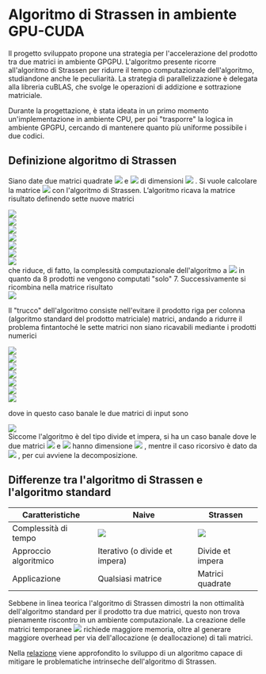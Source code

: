 # Algoritmo di Strassen in ambiente GPU-CUDA
Il progetto sviluppato propone una strategia per l'accelerazione del prodotto tra due matrici in ambiente GPGPU. L'algoritmo presente ricorre all'algoritmo di Strassen per ridurre il tempo computazionale dell'algoritmo, studiandone anche le peculiarità.
La strategia di parallelizzazione è delegata alla libreria cuBLAS, che svolge le operazioni di addizione e sottrazione matriciale.

Durante la progettazione, è stata ideata in un primo momento un'implementazione in ambiente CPU, per poi "trasporre" la logica in ambiente GPGPU, cercando di mantenere quanto più uniforme possibile i due codici.

## Definizione algoritmo di Strassen
Siano date due matrici quadrate <picture>
  <source media="(prefers-color-scheme: dark)" srcset="https://latex.codecogs.com/svg.image?\color{White}\mathbf{A}">
  <source media="(prefers-color-scheme: light)" srcset="https://latex.codecogs.com/svg.image?\mathbf{A}">
  <img src="https://latex.codecogs.com/svg.image?\mathbf{A}">
</picture> e <picture>
  <source media="(prefers-color-scheme: dark)" srcset="https://latex.codecogs.com/svg.image?\color{White}\mathbf{B}">
  <source media="(prefers-color-scheme: light)" srcset="https://latex.codecogs.com/svg.image?\mathbf{B}">
  <img src="https://latex.codecogs.com/svg.image?\mathbf{B}">
</picture> di dimensioni <picture>
  <source media="(prefers-color-scheme: dark)" srcset="https://latex.codecogs.com/svg.image?\color{White}n\times&space;n">
  <source media="(prefers-color-scheme: light)" srcset="https://latex.codecogs.com/svg.image?n\times&space;n">
  <img src="https://latex.codecogs.com/svg.image?n\times&space;n">
</picture>. Si vuole calcolare la matrice <picture>
  <source media="(prefers-color-scheme: dark)" srcset="https://latex.codecogs.com/svg.image?\color{White}\mathbf{C}=\mathbf{A}\times\mathbf{B}">
  <source media="(prefers-color-scheme: light)" srcset="https://latex.codecogs.com/svg.image?\mathbf{C}=\mathbf{A}\times\mathbf{B}">
  <img src="https://latex.codecogs.com/svg.image?\mathbf{C}=\mathbf{A}\times\mathbf{B}">
</picture> con l'algoritmo di Strassen.
L’algoritmo ricava la matrice risultato definendo sette nuove matrici

<picture>
  <source media="(prefers-color-scheme: dark)" srcset="https://latex.codecogs.com/svg.image?\large&space;\color{White}\mathbf{M}_1=(\mathbf{A}_{11}&plus;\mathbf{A}_{22})(\mathbf{B}_{11}&plus;\mathbf{B}_{22})">
  <source media="(prefers-color-scheme: light)" srcset="https://latex.codecogs.com/svg.image?\large&space;\mathbf{M}_1=(\mathbf{A}_{11}&plus;\mathbf{A}_{22})(\mathbf{B}_{11}&plus;\mathbf{B}_{22})">
  <img src="https://latex.codecogs.com/svg.image?\large&space;\mathbf{M}_1=(\mathbf{A}_{11}&plus;\mathbf{A}_{22})(\mathbf{B}_{11}&plus;\mathbf{B}_{22})">
</picture>
<br>
<picture>
  <source media="(prefers-color-scheme: dark)" srcset="https://latex.codecogs.com/svg.image?\large&space;\color{White}\mathbf{M}_2=(\mathbf{A}_{21}&plus;\mathbf{A}_{22})\mathbf{B}_{11}">
  <source media="(prefers-color-scheme: light)" srcset="https://latex.codecogs.com/svg.image?\large&space;\mathbf{M}_2=(\mathbf{A}_{21}&plus;\mathbf{A}_{22})\mathbf{B}_{11}">
  <img src="https://latex.codecogs.com/svg.image?\large&space;\mathbf{M}_2=(\mathbf{A}_{21}&plus;\mathbf{A}_{22})\mathbf{B}_{11}">
</picture>
<br>
<picture>
  <source media="(prefers-color-scheme: dark)" srcset="https://latex.codecogs.com/svg.image?\large&space;\color{White}\mathbf{M}_3=\mathbf{A}_{11}(\mathbf{B}_{12}-\mathbf{B}_{22})">
  <source media="(prefers-color-scheme: light)" srcset="https://latex.codecogs.com/svg.image?\large&space;\mathbf{M}_3=\mathbf{A}_{11}(\mathbf{B}_{12}-\mathbf{B}_{22})">
  <img src="https://latex.codecogs.com/svg.image?\large&space;\mathbf{M}_3=\mathbf{A}_{11}(\mathbf{B}_{12}-\mathbf{B}_{22})">
</picture>
<br>
<picture>
  <source media="(prefers-color-scheme: dark)" srcset="https://latex.codecogs.com/svg.image?\large&space;\color{White}\mathbf{M}_4=\mathbf{A}_{22}(\mathbf{B}_{21}-\mathbf{B}_{11})">
  <source media="(prefers-color-scheme: light)" srcset="https://latex.codecogs.com/svg.image?\large&space;\mathbf{M}_4=\mathbf{A}_{22}(\mathbf{B}_{21}-\mathbf{B}_{11})">
  <img src="https://latex.codecogs.com/svg.image?\large&space;\mathbf{M}_4=\mathbf{A}_{22}(\mathbf{B}_{21}-\mathbf{B}_{11})">
</picture>
<br>
<picture>
  <source media="(prefers-color-scheme: dark)" srcset="https://latex.codecogs.com/svg.image?\large&space;\color{White}\mathbf{M}_5=(\mathbf{A}_{11}&plus;\mathbf{A}_{12})\mathbf{B}_{22}">
  <source media="(prefers-color-scheme: light)" srcset="https://latex.codecogs.com/svg.image?\large&space;\mathbf{M}_5=(\mathbf{A}_{11}&plus;\mathbf{A}_{12})\mathbf{B}_{22}">
  <img src="https://latex.codecogs.com/svg.image?\large&space;\mathbf{M}_5=(\mathbf{A}_{11}&plus;\mathbf{A}_{12})\mathbf{B}_{22}">
</picture>
<br>
<picture>
  <source media="(prefers-color-scheme: dark)" srcset="https://latex.codecogs.com/svg.image?\large&space;\color{White}\mathbf{M}_6=(\mathbf{A}_{21}-\mathbf{A}_{11})(\mathbf{B}_{11}&plus;\mathbf{B}_{12})">
  <source media="(prefers-color-scheme: light)" srcset="https://latex.codecogs.com/svg.image?\large&space;\mathbf{M}_6=(\mathbf{A}_{21}-\mathbf{A}_{11})(\mathbf{B}_{11}&plus;\mathbf{B}_{12})">
  <img src="https://latex.codecogs.com/svg.image?\large&space;\mathbf{M}_6=(\mathbf{A}_{21}-\mathbf{A}_{11})(\mathbf{B}_{11}&plus;\mathbf{B}_{12})">
</picture>
<br>
<picture>
  <source media="(prefers-color-scheme: dark)" srcset="https://latex.codecogs.com/svg.image?\large&space;\color{White}\mathbf{M}_7=(\mathbf{A}_{12}-\mathbf{A}_{22})(\mathbf{B}_{21}&plus;\mathbf{B}_{22})">
  <source media="(prefers-color-scheme: light)" srcset="https://latex.codecogs.com/svg.image?\large&space;\mathbf{M}_7=(\mathbf{A}_{12}-\mathbf{A}_{22})(\mathbf{B}_{21}&plus;\mathbf{B}_{22})">
  <img src="https://latex.codecogs.com/svg.image?\large&space;\mathbf{M}_7=(\mathbf{A}_{12}-\mathbf{A}_{22})(\mathbf{B}_{21}&plus;\mathbf{B}_{22})">
</picture>
<br>
che riduce, di fatto, la complessità computazionale dell'algoritmo a <picture>
  <source media="(prefers-color-scheme: dark)" srcset="https://latex.codecogs.com/svg.image?\color{White}O(n^{\log_27})">
  <source media="(prefers-color-scheme: light)" srcset="https://latex.codecogs.com/svg.image?O(n^{\log_27})">
  <img src="https://latex.codecogs.com/svg.image?O(n^{\log_27})">
</picture> in quanto da 8 prodotti ne vengono computati "solo" 7. Successivamente si ricombina nella matrice risultato

<br>
<picture>
  <source media="(prefers-color-scheme: dark)" srcset="https://latex.codecogs.com/svg.image?\large&space;\color{White}\begin{pmatrix}\mathbf{C}_{11}&\mathbf{C}_{12}\\\mathbf{C}_{21}&\mathbf{C}_{22}\end{pmatrix}=\begin{pmatrix}\mathbf{M}_1&plus;\mathbf{M}_4-\mathbf{M}_5&plus;\mathbf{M}_7&\mathbf{M}_3&plus;\mathbf{M}_5\\\mathbf{M}_2&plus;\mathbf{M}_4&\mathbf{M}_1-\mathbf{M}_2&plus;\mathbf{M}_3&plus;\mathbf{M}_6\end{pmatrix}">
  <source media="(prefers-color-scheme: light)" srcset="https://latex.codecogs.com/svg.image?\large&space;\begin{pmatrix}\mathbf{C}_{11}&\mathbf{C}_{12}\\\mathbf{C}_{21}&\mathbf{C}_{22}\end{pmatrix}=\begin{pmatrix}\mathbf{M}_1&plus;\mathbf{M}_4-\mathbf{M}_5&plus;\mathbf{M}_7&\mathbf{M}_3&plus;\mathbf{M}_5\\\mathbf{M}_2&plus;\mathbf{M}_4&\mathbf{M}_1-\mathbf{M}_2&plus;\mathbf{M}_3&plus;\mathbf{M}_6\end{pmatrix}">
  <img src="https://latex.codecogs.com/svg.image?\large&space;\begin{pmatrix}\mathbf{C}_{11}&\mathbf{C}_{12}\\\mathbf{C}_{21}&\mathbf{C}_{22}\end{pmatrix}=\begin{pmatrix}\mathbf{M}_1&plus;\mathbf{M}_4-\mathbf{M}_5&plus;\mathbf{M}_7&\mathbf{M}_3&plus;\mathbf{M}_5\\\mathbf{M}_2&plus;\mathbf{M}_4&\mathbf{M}_1-\mathbf{M}_2&plus;\mathbf{M}_3&plus;\mathbf{M}_6\end{pmatrix}">
</picture>


Il "trucco" dell'algoritmo consiste nell'evitare il prodotto riga per colonna (algoritmo standard del prodotto matriciale) matrici, andando a ridurre il problema fintantoché le sette matrici non siano ricavabili mediante i prodotti numerici

<picture>
  <source media="(prefers-color-scheme: dark)" srcset="https://latex.codecogs.com/svg.image?\large\color{White}\mathbf{M}_1=(a_{11}&plus;a_{22})(b_{11}&plus;b_{22})">
  <source media="(prefers-color-scheme: light)" srcset="https://latex.codecogs.com/svg.image?\large\mathbf{M}_1=(a_{11}&plus;a_{22})(b_{11}&plus;b_{22})">
  <img src="https://latex.codecogs.com/svg.image?\large\mathbf{M}_1=(a_{11}&plus;a_{22})(b_{11}&plus;b_{22})">
</picture>
<br>
<picture>
  <source media="(prefers-color-scheme: dark)" srcset="https://latex.codecogs.com/svg.image?\large\color{White}\mathbf{M}_2=(a_{21}&plus;a_{22})b_{11}">
  <source media="(prefers-color-scheme: light)" srcset="https://latex.codecogs.com/svg.image?\large\mathbf{M}_2=(a_{21}&plus;a_{22})b_{11}">
  <img src="https://latex.codecogs.com/svg.image?\large\mathbf{M}_2=(a_{21}&plus;a_{22})b_{11}">
</picture>
<br>
<picture>
  <source media="(prefers-color-scheme: dark)" srcset="https://latex.codecogs.com/svg.image?\large\color{White}\mathbf{M}_3=a_{11}(b_{12}-b_{22})">
  <source media="(prefers-color-scheme: light)" srcset="https://latex.codecogs.com/svg.image?\large\mathbf{M}_3=a_{11}(b_{12}-b_{22})">
  <img src="https://latex.codecogs.com/svg.image?\large\mathbf{M}_3=a_{11}(b_{12}-b_{22})">
</picture>
<br>
<picture>
  <source media="(prefers-color-scheme: dark)" srcset="https://latex.codecogs.com/svg.image?\large\color{White}\mathbf{M}_4=a_{22}(b_{21}-b_{11})">
  <source media="(prefers-color-scheme: light)" srcset="https://latex.codecogs.com/svg.image?\large\mathbf{M}_4=a_{22}(b_{21}-b_{11})">
  <img src="https://latex.codecogs.com/svg.image?\large\mathbf{M}_4=a_{22}(b_{21}-b_{11})">
</picture>
<br>
<picture>
  <source media="(prefers-color-scheme: dark)" srcset="https://latex.codecogs.com/svg.image?\large\color{White}\mathbf{M}_5=(a_{11}&plus;a_{12})b_{22}">
  <source media="(prefers-color-scheme: light)" srcset="https://latex.codecogs.com/svg.image?\large\mathbf{M}_5=(a_{11}&plus;a_{12})b_{22}">
  <img src="https://latex.codecogs.com/svg.image?\large\mathbf{M}_5=(a_{11}&plus;a_{12})b_{22}">
</picture>
<br>
<picture>
  <source media="(prefers-color-scheme: dark)" srcset="https://latex.codecogs.com/svg.image?\large\color{White}\mathbf{M}_6=(a_{21}-a_{11})(b_{11}&plus;b_{12})">
  <source media="(prefers-color-scheme: light)" srcset="https://latex.codecogs.com/svg.image?\large\mathbf{M}_6=(a_{21}-a_{11})(b_{11}&plus;b_{12})">
  <img src="https://latex.codecogs.com/svg.image?\large\mathbf{M}_6=(a_{21}-a_{11})(b_{11}&plus;b_{12})">
</picture>
<br>
<picture>
  <source media="(prefers-color-scheme: dark)" srcset="https://latex.codecogs.com/svg.image?\large\color{White}\mathbf{M}_7=(a_{12}-a_{22})(b_{21}&plus;b_{22})">
  <source media="(prefers-color-scheme: light)" srcset="https://latex.codecogs.com/svg.image?\large\mathbf{M}_7=(a_{12}-a_{22})(b_{21}&plus;b_{22})">
  <img src="https://latex.codecogs.com/svg.image?\large\mathbf{M}_7=(a_{12}-a_{22})(b_{21}&plus;b_{22})">
</picture>


dove in questo caso banale le due matrici di input sono


<picture>
  <source media="(prefers-color-scheme: dark)" srcset="https://latex.codecogs.com/svg.image?\large\color{White}\mathbf{A}=\begin{pmatrix}a_{11}&a_{12}\\a_{21}&a_{22}\end{pmatrix}\qquad\mathbf{B}=\begin{pmatrix}b_{11}&b_{12}\\b_{21}&b_{22}\end{pmatrix}">
  <source media="(prefers-color-scheme: light)" srcset="https://latex.codecogs.com/svg.image?\large\mathbf{A}=\begin{pmatrix}a_{11}&a_{12}\\a_{21}&a_{22}\end{pmatrix}\qquad\mathbf{B}=\begin{pmatrix}b_{11}&b_{12}\\b_{21}&b_{22}\end{pmatrix}">
  <img src="https://latex.codecogs.com/svg.image?\large\mathbf{A}=\begin{pmatrix}a_{11}&a_{12}\\a_{21}&a_{22}\end{pmatrix}\qquad\mathbf{B}=\begin{pmatrix}b_{11}&b_{12}\\b_{21}&b_{22}\end{pmatrix}">
</picture>
<br>
Siccome l'algoritmo è del tipo divide et impera, si ha un caso banale dove le due matrici <picture>
  <source media="(prefers-color-scheme: dark)" srcset="https://latex.codecogs.com/svg.image?\color{White}\mathbf{A}">
  <source media="(prefers-color-scheme: light)" srcset="https://latex.codecogs.com/svg.image?\mathbf{A}">
  <img src="https://latex.codecogs.com/svg.image?\mathbf{A}">
</picture> e <picture>
  <source media="(prefers-color-scheme: dark)" srcset="https://latex.codecogs.com/svg.image?\color{White}\mathbf{B}">
  <source media="(prefers-color-scheme: light)" srcset="https://latex.codecogs.com/svg.image?\mathbf{B}">
  <img src="https://latex.codecogs.com/svg.image?\mathbf{B}">
</picture> hanno dimensione <picture>
  <source media="(prefers-color-scheme: dark)" srcset="https://latex.codecogs.com/svg.image?\color{White}n=2">
  <source media="(prefers-color-scheme: light)" srcset="https://latex.codecogs.com/svg.image?n=2">
  <img src="https://latex.codecogs.com/svg.image?n=2">
</picture>, mentre il caso ricorsivo è dato da <picture>
  <source media="(prefers-color-scheme: dark)" srcset="https://latex.codecogs.com/svg.image?\color{White}n>2">
  <source media="(prefers-color-scheme: light)" srcset="https://latex.codecogs.com/svg.image?n>2">
  <img src="https://latex.codecogs.com/svg.image?n>2">
</picture>, per cui avviene la decomposizione.

## Differenze tra l'algoritmo di Strassen e l'algoritmo standard
|Caratteristiche|Naive|Strassen |
|--|--|--|
|Complessità di tempo|<picture><source media="(prefers-color-scheme: dark)" srcset="https://latex.codecogs.com/svg.image?\color{White}O(n^3)"><source media="(prefers-color-scheme: light)" srcset="https://latex.codecogs.com/svg.image?O(n^3)"><img src="https://latex.codecogs.com/svg.image?O(n^3)"></picture>|<picture><source media="(prefers-color-scheme: dark)" srcset="https://latex.codecogs.com/svg.image?\color{White}O(n^{log_27})"><source media="(prefers-color-scheme: light)" srcset="https://latex.codecogs.com/svg.image?O(n^{log_27})"><img src="https://latex.codecogs.com/svg.image?O(n^{log_27})"></picture>|
Approccio algoritmico|Iterativo (o divide et impera)|Divide et impera
Applicazione|Qualsiasi matrice|Matrici quadrate

Sebbene in linea teorica l'algoritmo di Strassen dimostri la non ottimalità dell'algoritmo standard per il prodotto tra due matrici, questo non trova pienamente riscontro in un ambiente computazionale. La creazione delle matrici temporanee <picture>
  <source media="(prefers-color-scheme: dark)" srcset="https://latex.codecogs.com/svg.image?\color{White}\mathbf{M}_1%2C\ldots%2C\mathbf{M}_7">
  <source media="(prefers-color-scheme: light)" srcset="https://latex.codecogs.com/svg.image?\mathbf{M}_1%2C\ldots%2C\mathbf{M}_7">
  <img src="https://latex.codecogs.com/svg.image?\mathbf{M}_1%2C\ldots%2C\mathbf{M}_7">
</picture> richiede maggiore memoria, oltre al generare maggiore overhead per via dell'allocazione (e deallocazione) di tali matrici.

Nella [relazione](./relazione.pdf) viene approfondito lo sviluppo di un algoritmo capace di mitigare le problematiche intrinseche dell'algoritmo di Strassen.
